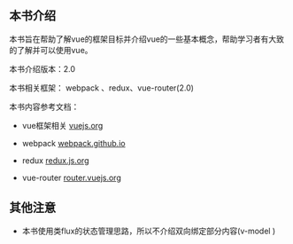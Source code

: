 ## **本书介绍**

本书旨在帮助了解vue的框架目标并介绍vue的一些基本概念，帮助学习者有大致的了解并可以使用vue。

本书介绍版本：2.0

本书相关框架： webpack 、redux、vue-router\(2.0\)

本书内容参考文档：

* vue框架相关 [vuejs.org](http://vuejs.org/)
* webpack [webpack.github.io](http://webpack.github.io/docs/)
* redux [redux.js.org](http://redux.js.org/)

* vue-router [router.vuejs.org](http://router.vuejs.org/zh-cn/index.html)


## 其他注意

* 本书使用类flux的状态管理思路，所以不介绍双向绑定部分内容\(v-model \)

